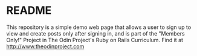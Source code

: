 # README

This repository is a simple demo web page that allows a user to sign up to view and create posts only after signing in, and is part of the "Members Only!" Project in The Odin Project's Ruby on Rails Curriculum. Find it at http://www.theodinproject.com
